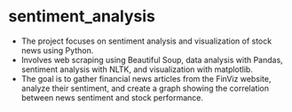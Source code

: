 # sentiment_analysis
- The project focuses on sentiment analysis and visualization of stock news using Python. 
- Involves web scraping using Beautiful Soup, data analysis with Pandas, sentiment analysis with NLTK, and visualization with matplotlib. 
- The goal is to gather financial news articles from the FinViz website, analyze their sentiment, and create a graph showing the correlation between news sentiment and stock performance.
